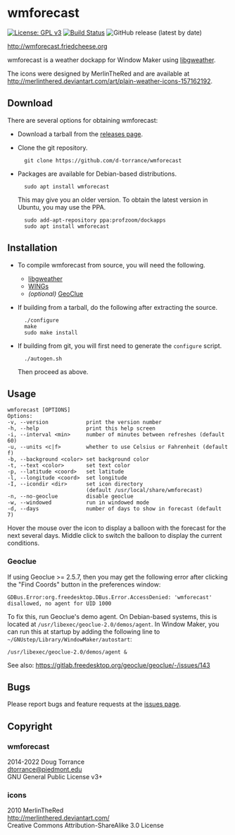 wmforecast
==========
[![License: GPL v3](https://img.shields.io/badge/License-GPL%20v3-blue.svg)](
  http://www.gnu.org/licenses/gpl-3.0)
[![Build Status](https://github.com/d-torrance/wmforecast/actions/workflows/build.yml/badge.svg)](https://github.com/d-torrance/wmforecast/actions)
![GitHub release (latest by date)](https://img.shields.io/github/v/release/d-torrance/wmforecast)

<http://wmforecast.friedcheese.org>

wmforecast is a weather dockapp for Window Maker using
[libgweather](https://gnome.pages.gitlab.gnome.org/libgweather/).

The icons were designed by MerlinTheRed and are available at
<http://merlinthered.deviantart.com/art/plain-weather-icons-157162192>.

Download
--------

There are several options for obtaining wmforecast:

* Download a tarball from the [releases page](
  https://github.com/d-torrance/wmforecast/releases).

* Clone the git repository.

        git clone https://github.com/d-torrance/wmforecast

* Packages are available for Debian-based distributions.

        sudo apt install wmforecast

  This may give you an older version.  To obtain the latest version in
  Ubuntu, you may use the PPA.

        sudo add-apt-repository ppa:profzoom/dockapps
        sudo apt install wmforecast

Installation
------------

* To compile wmforecast from source, you will need the following.

  - [libgweather](https://gnome.pages.gitlab.gnome.org/libgweather/)
  - [WINGs](http://windowmaker.org/)
  - *(optional)* [GeoClue](
    https://gitlab.freedesktop.org/geoclue/geoclue/-/wikis/home)

* If building from a tarball, do the following after extracting the source.

        ./configure
        make
        sudo make install

* If building from git, you will first need to generate the `configure`
  script.

        ./autogen.sh

  Then proceed as above.

Usage
-----

    wmforecast [OPTIONS]
    Options:
    -v, --version            print the version number
    -h, --help               print this help screen
    -i, --interval <min>     number of minutes between refreshes (default 60)
    -u, --units <c|f>        whether to use Celsius or Fahrenheit (default f)
    -b, --background <color> set background color
    -t, --text <color>       set text color
    -p, --latitude <coord>   set latitude
    -l, --longitude <coord>  set longitude
    -I, --icondir <dir>      set icon directory
                             (default /usr/local/share/wmforecast)
    -n, --no-geoclue         disable geoclue
    -w, --windowed           run in windowed mode
    -d, --days               number of days to show in forecast (default 7)

Hover the mouse over the icon to display a balloon with the forecast
for the next several days.  Middle click to switch the balloon to
display the current conditions.

### Geoclue
If using Geoclue >= 2.5.7, then you may get the following error after clicking
the "Find Coords" button in the preferences window:

```
GDBus.Error:org.freedesktop.DBus.Error.AccessDenied: 'wmforecast' disallowed, no agent for UID 1000
```

To fix this, run Geoclue's demo agent.  On Debian-based systems, this
is located at `/usr/libexec/geoclue-2.0/demos/agent`.  In Window
Maker, you can run this at startup by adding the following line to
`~/GNUstep/Library/WindowMaker/autostart`:

```
/usr/libexec/geoclue-2.0/demos/agent &
```

See also: <https://gitlab.freedesktop.org/geoclue/geoclue/-/issues/143>

Bugs
----

Please report bugs and feature requests at the
[issues page](https://github.com/d-torrance/wmforecast/issues).

Copyright
---------

### wmforecast
2014-2022 Doug Torrance  
<dtorrance@piedmont.edu>  
GNU General Public License v3+

### icons
2010 MerlinTheRed  
<http://merlinthered.deviantart.com/>  
Creative Commons Attribution-ShareAlike 3.0 License
